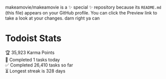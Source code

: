makeamovie/makeamovie is a ✨ special ✨ repository because its `README.md` (this file) appears on your GitHub profile.
You can click the Preview link to take a look at your changes. darn right ya can

# Todoist Stats

<!-- TODO-IST:START -->
🏆  35,923 Karma Points           
🌸  Completed 1 tasks today           
✅  Completed 26,410 tasks so far           
⏳  Longest streak is 328 days
<!-- TODO-IST:END -->